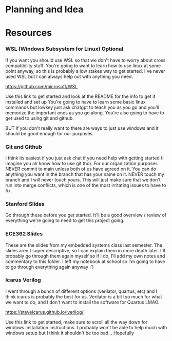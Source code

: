# Planning and Idea 


# Resources 
### WSL (Windows Subsystem for Linux) **Optional**
If you want you should use WSL so that we don't have to worry about cross compatibility stuff. You're going to want to learn how to use linux at some point anyway, so this is probably a low stakes way to get started. I've never used WSL but I can always help out with anything you need. 

https://github.com/microsoft/WSL

Use this link to get started and look at the README for the info to get it installed and set up 
You're going to have to learn some basic linux commands but lowkey just ask chatgpt to teach you as you go and you'll memorize the important ones as you go along. You're also going to have to get used to using git and github. 

BUT if you don't really want to there are ways to just use windows and it should be good enough for our purposes. 

### Git and Github
I think its easiest if you just ask chat if you need help with getting started (I imagine you alr know how to use git tho). 
For our organization purposes NEVER commit to main unless both of us have agreed on it. You can do anything you want in the branch that has your name on it. NEVER touch my branch and I will never touch yours. This will just make sure that we don't run into merge conflicts, which is one of the most irritating issues to have to fix. 

### Stanford Slides 
Go through these before you get started. It'll be a good overview / review of everything we're going to need to get this project going. 

### ECE362 Slides
These are the slides from my embedded systems class last semester. The slides aren't super descriptive, so I can explain them in more depth later. I'll probably go through them again myself so if I do, I'll add my own notes and commentary to this folder. I left my notebook at school so I'm going to have to go through everything again anyway :')

### Icarus Verilog 
I went through a bunch of different options (verilator, quartus, etc) and I think icarus is probably the best for us. Verilator is a bit too much for what we want to do, and I don't want to install the software for Quartus LMAO. 

https://steveicarus.github.io/iverilog/

Use this link to get started, make sure to scroll all the way down for windows installation instructions. I probably won't be able to help much with windows setup but I think it shouldn't be too bad... Hopefully




